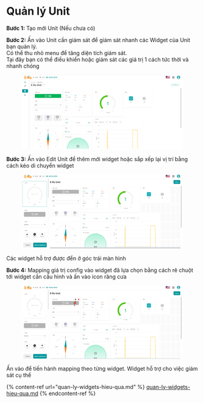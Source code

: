 # Quản lý Unit

**Bước 1:** Tạo mới Unit (Nếu chưa có)

**Bước 2:** Ấn vào Unit cần giám sát để giám sát nhanh các Widget của Unit bạn quản lý.\
Có thể thu nhỏ menu để tăng diện tích giám sát.\
Tại đây bạn có thể điều khiển hoặc giám sát các giá trị 1 cách tức thời và nhanh chóng

<figure><img src="../.gitbook/assets/image (2) (2).png" alt=""><figcaption></figcaption></figure>

**Bước 3:** Ấn vào Edit Unit để thêm mới widget hoặc sắp xếp lại vị trí bằng cách kéo di chuyển widget

<figure><img src="../.gitbook/assets/image (4) (1).png" alt=""><figcaption></figcaption></figure>

Các widget hỗ trợ được đển ở góc trái màn hình

**Bước 4:** Mapping giá trị config vào widget đã lựa chọn bằng cách rê chuột tới widget cần cấu hình và ấn vào icon răng cưa

<figure><img src="../.gitbook/assets/image (5) (2).png" alt=""><figcaption></figcaption></figure>

Ấn vào để tiến hành mapping theo từng widget. Widget hỗ trợ cho việc giám sát cụ thể

{% content-ref url="quan-ly-widgets-hieu-qua.md" %}
[quan-ly-widgets-hieu-qua.md](quan-ly-widgets-hieu-qua.md)
{% endcontent-ref %}
